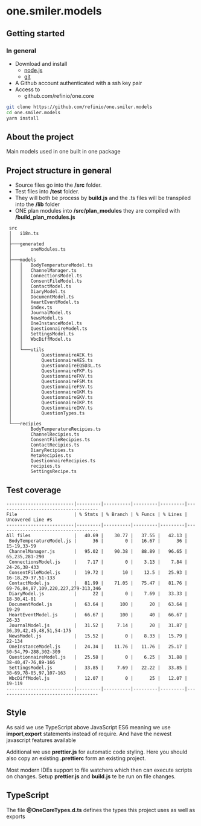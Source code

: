 # one.smiler.models

## Getting started

### In general

-   Download and install
    -   [node.js](https://nodejs.org/en/download/current/)
    -   [git](https://git-scm.com/downloads)
-   A Github account authenticated with a ssh key pair
-   Access to
    -   github.com/refinio/one.core

```bash
git clone https://github.com/refinio/one.smiler.models
cd one.smiler.models
yarn install
```
## About the project

Main models used in one built in one package

## Project structure in general

-   Source files go into the **/src** folder.
-   Test files into **/test** folder.
-   They will both be process by **build.js** and the .ts files will be transpiled into the **/lib** folder
-   ONE plan modules into **/src/plan_modules** they are compiled with **/build_plan_modules.js**

```
 src
 │   i18n.ts
 │
 ├───generated
 │       oneModules.ts
 │
 ├───models
 │   │   BodyTemperatureModel.ts
 │   │   ChannelManager.ts
 │   │   ConnectionsModel.ts
 │   │   ConsentFileModel.ts
 │   │   ContactModel.ts
 │   │   DiaryModel.ts
 │   │   DocumentModel.ts
 │   │   HeartEventModel.ts
 │   │   index.ts
 │   │   JournalModel.ts
 │   │   NewsModel.ts
 │   │   OneInstanceModel.ts
 │   │   QuestionnaireModel.ts
 │   │   SettingsModel.ts
 │   │   WbcDiffModel.ts
 │   │
 │   └───utils
 │           QuestionnaireAEK.ts
 │           QuestionnaireAES.ts
 │           QuestionnaireEQ5D3L.ts
 │           QuestionnaireFKP.ts
 │           QuestionnaireFKV.ts
 │           QuestionnaireFSM.ts
 │           QuestionnaireFSV.ts
 │           QuestionnaireGKM.ts
 │           QuestionnaireGKV.ts
 │           QuestionnaireIKP.ts
 │           QuestionnaireIKV.ts
 │           QuestionTypes.ts
 │
 └───recipies
         BodyTemperatureRecipies.ts
         ChannelRecipies.ts
         ConsentFileRecipies.ts
         ContactRecipies.ts
         DiaryRecipies.ts
         MetaRecipies.ts
         QuestionnaireRecipies.ts
         recipies.ts
         SettingsRecipe.ts
```

## Test coverage
```
-------------------------|---------|----------|---------|---------|-------------------------------------
File                     | % Stmts | % Branch | % Funcs | % Lines | Uncovered Line #s                   
-------------------------|---------|----------|---------|---------|-------------------------------------
All files                |   40.69 |    30.77 |   37.55 |   42.13 |                                     
 BodyTemperatureModel.js |      36 |        0 |   16.67 |      36 | 15-19,33-59                         
 ChannelManager.js       |   95.02 |    90.38 |   88.89 |   96.65 | 65,235,281-290                      
 ConnectionsModel.js     |    7.17 |        0 |    3.13 |    7.84 | 24-26,38-433                        
 ConsentFileModel.js     |   19.72 |       10 |    12.5 |   25.93 | 16-18,29-37,51-133                  
 ContactModel.js         |   81.99 |    71.05 |   75.47 |   81.76 | 69-76,84,87,109,220,227,279-313,346 
 DiaryModel.js           |      22 |        0 |    7.69 |   33.33 | 18-30,41-81                         
 DocumentModel.js        |   63.64 |      100 |      20 |   63.64 | 19-29                               
 HeartEventModel.js      |   66.67 |      100 |      40 |   66.67 | 26-33                               
 JournalModel.js         |   31.52 |     7.14 |      20 |   31.87 | 36,39,42,45,48,51,54-175            
 NewsModel.js            |   15.52 |        0 |    8.33 |   15.79 | 22-134                              
 OneInstanceModel.js     |   24.34 |    11.76 |   11.76 |   25.17 | 50-54,79-288,302-309                
 QuestionnaireModel.js   |   25.58 |        0 |    6.25 |   31.88 | 38-40,47-76,89-166                  
 SettingsModel.js        |   33.85 |     7.69 |   22.22 |   33.85 | 38-69,78-85,97,107-163              
 WbcDiffModel.js         |   12.07 |        0 |      25 |   12.07 | 19-119                              
-------------------------|---------|----------|---------|---------|-------------------------------------
```

## Style

As said we use TypeScript above JavaScript ES6 meaning we use **import**,**export** statements
instead of require. And have the newest javascript features available

Additional we use **prettier.js** for automatic code styling. Here you should also copy an existing
**.prettierc** form an existing project.

Most modern IDEs support to file watchers which then can execute scripts on changes.
Setup **prettier.js** and **build.js** te be run on file changes.

## TypeScript

The file **@OneCoreTypes.d.ts** defines the types this project uses as well as exports
